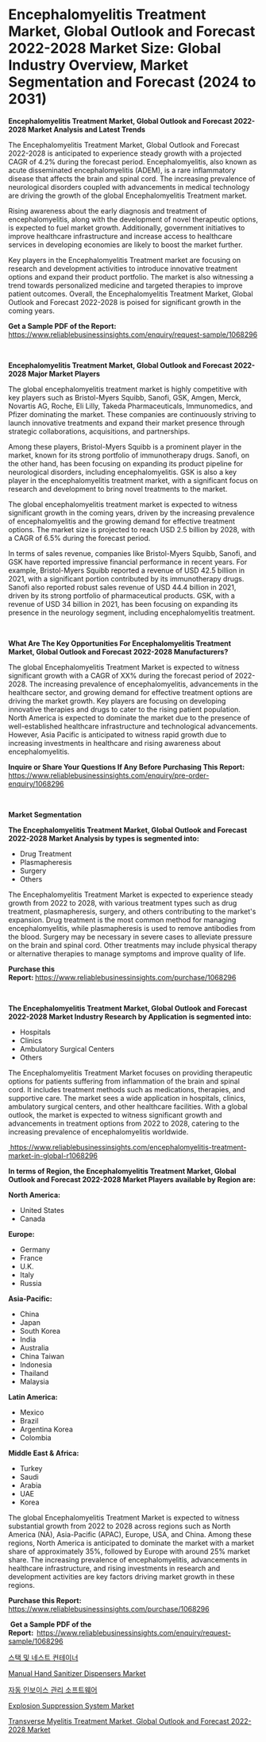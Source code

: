 <p><h1>Encephalomyelitis Treatment Market, Global Outlook and Forecast 2022-2028 Market Size: Global Industry Overview, Market Segmentation and Forecast (2024 to 2031)</h1></p><p><strong>Encephalomyelitis Treatment Market, Global Outlook and Forecast 2022-2028 Market Analysis and Latest Trends</strong></p>
<p><p>The Encephalomyelitis Treatment Market, Global Outlook and Forecast 2022-2028 is anticipated to experience steady growth with a projected CAGR of 4.2% during the forecast period. Encephalomyelitis, also known as acute disseminated encephalomyelitis (ADEM), is a rare inflammatory disease that affects the brain and spinal cord. The increasing prevalence of neurological disorders coupled with advancements in medical technology are driving the growth of the global Encephalomyelitis Treatment market.</p><p>Rising awareness about the early diagnosis and treatment of encephalomyelitis, along with the development of novel therapeutic options, is expected to fuel market growth. Additionally, government initiatives to improve healthcare infrastructure and increase access to healthcare services in developing economies are likely to boost the market further.</p><p>Key players in the Encephalomyelitis Treatment market are focusing on research and development activities to introduce innovative treatment options and expand their product portfolio. The market is also witnessing a trend towards personalized medicine and targeted therapies to improve patient outcomes. Overall, the Encephalomyelitis Treatment Market, Global Outlook and Forecast 2022-2028 is poised for significant growth in the coming years.</p></p>
<p><strong>Get a Sample PDF of the Report:&nbsp;</strong> <a href="https://www.reliablebusinessinsights.com/enquiry/request-sample/1068296">https://www.reliablebusinessinsights.com/enquiry/request-sample/1068296</a></p>
<p>&nbsp;</p>
<p><strong>Encephalomyelitis Treatment Market, Global Outlook and Forecast 2022-2028 Major Market Players</strong></p>
<p><p>The global encephalomyelitis treatment market is highly competitive with key players such as Bristol-Myers Squibb, Sanofi, GSK, Amgen, Merck, Novartis AG, Roche, Eli Lilly, Takeda Pharmaceuticals, Immunomedics, and Pfizer dominating the market. These companies are continuously striving to launch innovative treatments and expand their market presence through strategic collaborations, acquisitions, and partnerships.</p><p>Among these players, Bristol-Myers Squibb is a prominent player in the market, known for its strong portfolio of immunotherapy drugs. Sanofi, on the other hand, has been focusing on expanding its product pipeline for neurological disorders, including encephalomyelitis. GSK is also a key player in the encephalomyelitis treatment market, with a significant focus on research and development to bring novel treatments to the market.</p><p>The global encephalomyelitis treatment market is expected to witness significant growth in the coming years, driven by the increasing prevalence of encephalomyelitis and the growing demand for effective treatment options. The market size is projected to reach USD 2.5 billion by 2028, with a CAGR of 6.5% during the forecast period.</p><p>In terms of sales revenue, companies like Bristol-Myers Squibb, Sanofi, and GSK have reported impressive financial performance in recent years. For example, Bristol-Myers Squibb reported a revenue of USD 42.5 billion in 2021, with a significant portion contributed by its immunotherapy drugs. Sanofi also reported robust sales revenue of USD 44.4 billion in 2021, driven by its strong portfolio of pharmaceutical products. GSK, with a revenue of USD 34 billion in 2021, has been focusing on expanding its presence in the neurology segment, including encephalomyelitis treatment.</p></p>
<p>&nbsp;</p>
<p><strong>What Are The Key Opportunities For Encephalomyelitis Treatment Market, Global Outlook and Forecast 2022-2028 Manufacturers?</strong></p>
<p><p>The global Encephalomyelitis Treatment Market is expected to witness significant growth with a CAGR of XX% during the forecast period of 2022-2028. The increasing prevalence of encephalomyelitis, advancements in the healthcare sector, and growing demand for effective treatment options are driving the market growth. Key players are focusing on developing innovative therapies and drugs to cater to the rising patient population. North America is expected to dominate the market due to the presence of well-established healthcare infrastructure and technological advancements. However, Asia Pacific is anticipated to witness rapid growth due to increasing investments in healthcare and rising awareness about encephalomyelitis.</p></p>
<p><strong>Inquire or Share Your Questions If Any Before Purchasing This Report:</strong> <a href="https://www.reliablebusinessinsights.com/enquiry/pre-order-enquiry/1068296">https://www.reliablebusinessinsights.com/enquiry/pre-order-enquiry/1068296</a></p>
<p>&nbsp;</p>
<p><strong>Market Segmentation</strong></p>
<p><strong>The Encephalomyelitis Treatment Market, Global Outlook and Forecast 2022-2028 Market Analysis by types is segmented into:</strong></p>
<p><ul><li>Drug Treatment</li><li>Plasmapheresis</li><li>Surgery</li><li>Others</li></ul></p>
<p><p>The Encephalomyelitis Treatment Market is expected to experience steady growth from 2022 to 2028, with various treatment types such as drug treatment, plasmapheresis, surgery, and others contributing to the market's expansion. Drug treatment is the most common method for managing encephalomyelitis, while plasmapheresis is used to remove antibodies from the blood. Surgery may be necessary in severe cases to alleviate pressure on the brain and spinal cord. Other treatments may include physical therapy or alternative therapies to manage symptoms and improve quality of life.</p></p>
<p><strong>Purchase this Report:&nbsp;</strong><a href="https://www.reliablebusinessinsights.com/purchase/1068296">https://www.reliablebusinessinsights.com/purchase/1068296</a></p>
<p>&nbsp;</p>
<p><strong>The Encephalomyelitis Treatment Market, Global Outlook and Forecast 2022-2028 Market Industry Research by Application is segmented into:</strong></p>
<p><ul><li>Hospitals</li><li>Clinics</li><li>Ambulatory Surgical Centers</li><li>Others</li></ul></p>
<p><p>The Encephalomyelitis Treatment Market focuses on providing therapeutic options for patients suffering from inflammation of the brain and spinal cord. It includes treatment methods such as medications, therapies, and supportive care. The market sees a wide application in hospitals, clinics, ambulatory surgical centers, and other healthcare facilities. With a global outlook, the market is expected to witness significant growth and advancements in treatment options from 2022 to 2028, catering to the increasing prevalence of encephalomyelitis worldwide.</p></p>
<p><a href="https://www.reliablebusinessinsights.com/encephalomyelitis-treatment-market-in-global-r1068296">&nbsp;https://www.reliablebusinessinsights.com/encephalomyelitis-treatment-market-in-global-r1068296</a></p>
<p><strong>In terms of Region, the Encephalomyelitis Treatment Market, Global Outlook and Forecast 2022-2028 Market Players available by Region are:</strong></p>
<p>
    <p> <strong> North America: </strong>
        <ul>
            <li>United States</li>
            <li>Canada</li>
        </ul>
        </p> 
    <p> <strong> Europe: </strong>
        <ul>
            <li>Germany</li>
            <li>France</li>
            <li>U.K.</li>
            <li>Italy</li>
            <li>Russia</li>
        </ul>
        </p> 
    <p> <strong> Asia-Pacific: </strong>
        <ul>
            <li>China</li>
            <li>Japan</li>
            <li>South Korea</li>
            <li>India</li>
            <li>Australia</li>
            <li>China Taiwan</li>
            <li>Indonesia</li>
            <li>Thailand</li>
            <li>Malaysia</li>
        </ul>
        </p> 
    <p> <strong> Latin America: </strong>
        <ul>
            <li>Mexico</li>
            <li>Brazil</li>
            <li>Argentina Korea</li>
            <li>Colombia</li>
        </ul>
        </p> 
    <p> <strong> Middle East & Africa: </strong>
        <ul>
            <li>Turkey</li>
            <li>Saudi</li>
            <li>Arabia</li>
            <li>UAE</li>
            <li>Korea</li>
        </ul>
    </p>
    </p>
<p><p>The global Encephalomyelitis Treatment Market is expected to witness substantial growth from 2022 to 2028 across regions such as North America (NA), Asia-Pacific (APAC), Europe, USA, and China. Among these regions, North America is anticipated to dominate the market with a market share of approximately 35%, followed by Europe with around 25% market share. The increasing prevalence of encephalomyelitis, advancements in healthcare infrastructure, and rising investments in research and development activities are key factors driving market growth in these regions.</p></p>
<p><strong>Purchase this Report: </strong><a href="https://www.reliablebusinessinsights.com/purchase/1068296">https://www.reliablebusinessinsights.com/purchase/1068296</a></p>
<p>&nbsp;<strong>Get a Sample PDF of the Report:&nbsp;&nbsp;</strong><a href="https://www.reliablebusinessinsights.com/enquiry/request-sample/1068296">https://www.reliablebusinessinsights.com/enquiry/request-sample/1068296</a></p>
<p><strong></strong></p>
<p><p><a href="https://github.com/oajzkywllm460/Market-Research-Report-List-2/blob/main/264161778902.md">스택 및 네스트 컨테이너</a></p><p><a href="https://www.linkedin.com/pulse/manual-hand-sanitizer-dispensers-market-insights-cagr-trends-gu2je">Manual Hand Sanitizer Dispensers Market</a></p><p><a href="https://medium.com/@autumnberge/%EC%9E%90%EB%8F%99-%EC%86%A1%EC%9E%A5-%EA%B4%80%EB%A6%AC-%EC%86%8C%ED%94%84%ED%8A%B8%EC%9B%A8%EC%96%B4-%EC%8B%9C%EC%9E%A5-%EC%A0%90%EC%9C%A0%EC%9C%A8-%EC%A7%84%ED%99%94-%EB%B0%8F-%EC%8B%9C%EC%9E%A5-%EC%84%B1%EC%9E%A5-%EC%A0%84%EB%A7%9D-2024-2031-5652f5da86a0">자동 인보이스 관리 소프트웨어</a></p><p><a href="https://www.linkedin.com/pulse/explosion-suppression-system-market-analysis-its-cagr-v8gse">Explosion Suppression System Market</a></p><p><a href="https://github.com/CliffMedina6/Market-Research-Report-List-4/blob/main/transverse-myelitis-treatment-market-global-outlook-and-forecast-2022-2028-market.md">Transverse Myelitis Treatment Market, Global Outlook and Forecast 2022-2028 Market</a></p></p>